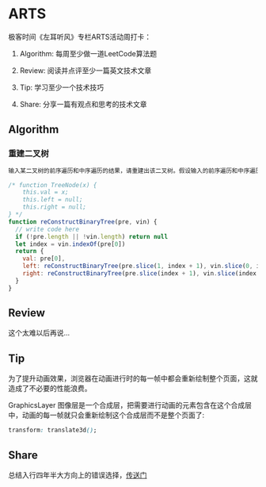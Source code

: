 # ARTS

极客时间《左耳听风》专栏ARTS活动周打卡：

1. Algorithm: 每周至少做一道LeetCode算法题

2. Review: 阅读并点评至少一篇英文技术文章

3. Tip: 学习至少一个技术技巧

4. Share: 分享一篇有观点和思考的技术文章

## Algorithm

### 重建二叉树

```html
输入某二叉树的前序遍历和中序遍历的结果，请重建出该二叉树。假设输入的前序遍历和中序遍历的结果中都不含重复的数字。例如输入前序遍历序列{1,2,4,7,3,5,6,8}和中序遍历序列{4,7,2,1,5,3,8,6}，则重建二叉树并返回。
```

```js
/* function TreeNode(x) {
    this.val = x;
    this.left = null;
    this.right = null;
} */
function reConstructBinaryTree(pre, vin) {
  // write code here
  if (!pre.length || !vin.length) return null
  let index = vin.indexOf(pre[0])
  return {
    val: pre[0],
    left: reConstructBinaryTree(pre.slice(1, index + 1), vin.slice(0, index)),
    right: reConstructBinaryTree(pre.slice(index + 1), vin.slice(index + 1))
  }
}
```

## Review

这个太难以后再说...

## Tip

为了提升动画效果，浏览器在动画进行时的每一帧中都会重新绘制整个页面，这就造成了不必要的性能浪费。

GraphicsLayer 图像层是一个合成层，把需要进行动画的元素包含在这个合成层中，动画的每一帧就只会重新绘制这个合成层而不是整个页面了:

```css
transform: translate3d();
```

## Share

总结入行四年半大方向上的错误选择，[传送门](https://juejin.im/post/5dea06cf6fb9a0166049821a)
